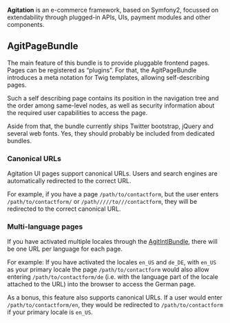 **Agitation** is an e-commerce framework, based on Symfony2, focussed on
extendability through plugged-in APIs, UIs, payment modules and other
components.

## AgitPageBundle

The main feature of this bundle is to provide pluggable frontend pages. Pages
can be registered as “plugins”. For that, the AgitPageBundle introduces a meta
notation for Twig templates, allowing self-describing pages.

Such a self describing page contains its position in the navigation tree and the
order among same-level nodes, as well as security information about the required
user capabilities to access the page.

Aside from that, the bundle currently ships Twitter bootstrap, jQuery and several
web fonts. Yes, they should probably be included from dedicated bundles.

### Canonical URLs

Agitation UI pages support canonical URLs. Users and search engines are automatically
redirected to the correct URL.

For example, if you have a page `/path/to/contactform`, but the user enters
`/path/to/contactform/` or  `/path/////to///contactform`, they will be
redirected to the correct canonical URL.

### Multi-language pages

If you have activated multiple locales through the
[AgitIntlBundle](https://github.com/agitation/AgitIntlBundle), there will be one
URL per language for each page.

For example: If you have activated the locales  `en_US` and `de_DE`, with
`en_US` as your primary locale the page `/path/to/contactform` would also allow
entering `/path/to/contactform/de` (i.e. with the language part of the locale
attached to the URL) into the browser to access the German page.

As a bonus, this feature also supports canonical URLs. If a user would enter
`/path/to/contactform/en`, they would be redirected to `/path/to/contactform` if
your primary locale is `en_US`.


